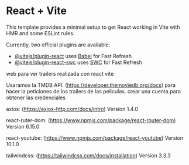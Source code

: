 # React + Vite

This template provides a minimal setup to get React working in Vite with HMR and some ESLint rules.

Currently, two official plugins are available:

- [@vitejs/plugin-react](https://github.com/vitejs/vite-plugin-react/blob/main/packages/plugin-react/README.md) uses [Babel](https://babeljs.io/) for Fast Refresh
- [@vitejs/plugin-react-swc](https://github.com/vitejs/vite-plugin-react-swc) uses [SWC](https://swc.rs/) for Fast Refresh


web para ver trailers realizada con react vite 

Usaramos la TMDB API. (https://developer.themoviedb.org/docs)
para hacer la peticiones de los trailers de las peliculas.
crear una cuenta para obtener las credenciales

axios: (https://axios-http.com/docs/intro) Version 1.4.0

react-ruter-dom: (https://www.npmjs.com/package/react-router-dom) Version 6.15.0

react-youtube: (https://www.npmjs.com/package/react-youtube) Version 10.1.0

tailwindcss: (https://tailwindcss.com/docs/installation) Version  3.3.3